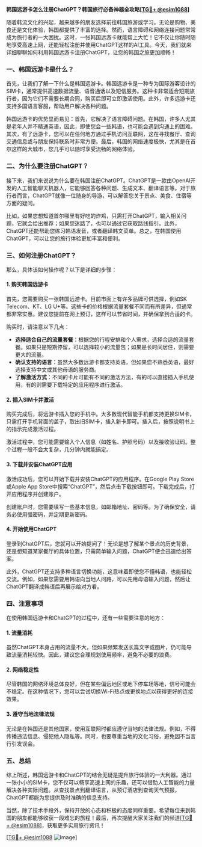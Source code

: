**韩国远游卡怎么注册ChatGPT？韩国旅行必备神器全攻略[[TG💪+ @esim1088](https://t.me/s/esim1088)]**

随着韩流文化的兴起，越来越多的朋友选择前往韩国旅游或学习。无论是购物、美食还是文化体验，韩国都提供了丰富的选择。然而，语言障碍和网络连接问题常常成为旅行者的一大困扰。这时，一张韩国远游卡就能帮上大忙！它不仅让你随时随地享受高速上网，还能轻松注册并使用ChatGPT这样的AI工具。今天，我们就来详细聊聊如何利用韩国远游卡注册ChatGPT，让您的韩国之旅更加顺畅！

### 一、韩国远游卡是什么？

首先，让我们了解一下什么是韩国远游卡。韩国远游卡是一种专为国际游客设计的SIM卡，通常提供高速数据流量、语音通话以及短信服务。这种卡非常适合短期旅行者，因为它们不需要长期合同，购买后即可立即激活使用。此外，许多远游卡还支持多国语言客服，帮助用户解决各种问题。

韩国远游卡的优势显而易见：首先，它解决了语言障碍问题。在韩国，许多人尤其是老年人并不精通英语，因此，即使您会一些韩语，也可能会遇到沟通上的困难。其次，有了远游卡，您可以在任何地方通过手机访问互联网，这在寻找餐厅、查询交通信息或与朋友保持联系时非常方便。最后，韩国的网络速度极快，尤其是在首尔这样的大城市，您几乎可以随时享受流畅的网络体验。

### 二、为什么要注册ChatGPT？

接下来，我们来说说为什么要在韩国注册ChatGPT。ChatGPT是一款由OpenAI开发的人工智能聊天机器人，它能够回答各种问题、生成文本、翻译语言等。对于旅行者而言，ChatGPT就像一位随身的导游，可以解答您关于景点、美食、住宿等方面的疑问。

比如，如果您想知道首尔哪里有好吃的炸鸡，只需打开ChatGPT，输入相关问题，它就会给出推荐；如果您迷路了，也可以通过它获取路线指引。此外，ChatGPT还能帮助您练习韩语发音，或者翻译韩文菜单。总之，在韩国使用ChatGPT，可以让您的旅行体验更加丰富和便利。

### 三、如何注册ChatGPT？

那么，具体该如何操作呢？以下是详细的步骤：

#### 1. 购买韩国远游卡

首先，您需要购买一张韩国远游卡。目前市面上有许多品牌可供选择，例如SK Telecom、KT、LG U+等。这些卡的价格根据流量套餐不同而有所差异，但通常都非常实惠。建议您提前在网上预订，这样可以节省时间，并确保拿到合适的卡。

购买时，请注意以下几点：
- **选择适合自己的流量套餐**：根据您的行程安排和个人需求，选择合适的流量套餐。如果只是短期停留，可以选择较小的流量包；如果是长时间居住，则需要更大的流量。
- **确认支持的语言**：虽然大多数远游卡都支持英语，但如果您不熟悉英语，最好选择支持中文或其他母语的服务商。
- **了解激活方式**：不同的卡片可能有不同的激活方法，有的可以直接插入手机使用，有的则需要下载特定的应用程序进行激活。

#### 2. 插入SIM卡并激活

购买完成后，将远游卡插入您的手机中。大多数现代智能手机都支持更换SIM卡，只需打开手机背面的盖子，取出旧SIM卡，插入新卡即可。插入后，按照说明书上的指示完成激活过程。

激活过程中，您可能需要输入个人信息（如姓名、护照号码）以及接收验证码。整个过程一般不会太复杂，几分钟内就能搞定。

#### 3. 下载并安装ChatGPT应用

激活成功后，您可以开始下载并安装ChatGPT的应用程序。在Google Play Store或Apple App Store中搜索“ChatGPT”，然后点击下载按钮即可。下载完成后，打开应用程序并创建账户。

创建账户时，您需要填写一些基本信息，如邮箱地址、密码等。为了确保安全，请务必使用强密码，并定期更新密码。

#### 4. 开始使用ChatGPT

登录到ChatGPT后，您就可以开始提问了！无论是想了解某个景点的历史背景，还是想知道某家餐厅的具体位置，只需简单输入问题，ChatGPT便会迅速给出答案。

此外，ChatGPT还支持多种语言切换功能，这意味着即使您不懂韩语，也能轻松交流。例如，如果您需要用韩语向当地人问路，可以先用母语输入问题，然后让ChatGPT翻译成韩语后再展示给对方看。

### 四、注意事项

在使用韩国远游卡和ChatGPT的过程中，还有一些需要注意的地方：

#### 1. 流量消耗

虽然ChatGPT本身占用的流量不大，但如果频繁发送长篇文字或图片，仍可能导致流量消耗较快。因此，建议您合理规划使用频率，避免不必要的浪费。

#### 2. 网络稳定性

尽管韩国的网络环境总体良好，但在某些偏远地区或地下停车场等地，信号可能会不稳定。在这种情况下，您可以尝试切换Wi-Fi热点或更换地点以获得更好的连接效果。

#### 3. 遵守当地法律法规

无论是在韩国还是其他国家，使用互联网时都应遵守当地的法律法规。例如，不得传播违法信息、侵犯他人隐私等。同时，也要尊重当地的文化习俗，避免因不当言行引发误会。

### 五、总结

综上所述，韩国远游卡和ChatGPT的结合无疑是提升旅行体验的一大利器。通过一张小小的SIM卡，您不仅可以畅享高速上网的乐趣，还可以借助人工智能的力量解决各种实际问题。从查找景点到翻译语言，从预订酒店到查询天气预报，ChatGPT都能为您提供及时准确的信息支持。

当然，除了技术手段外，保持开放的心态和积极的态度同样重要。希望每位来到韩国的朋友都能够收获一段难忘的旅程！最后，再次提醒大家关注我们的频道[[TG💪+ @esim1088](https://t.me/s/esim1088)]，获取更多实用旅行资讯！

[[TG💪+ @esim1088](https://t.me/s/esim1088) ![Image](https://i.postimg.cc/4NQfJmqS/Snipaste-2025-05-13-00-14-12.png)]